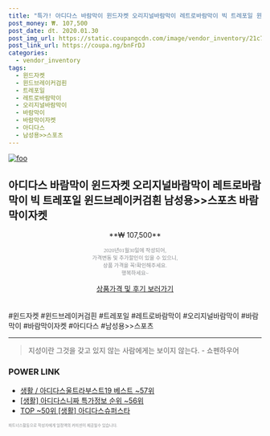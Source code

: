 ```yaml
--- 
title: "특가! 아디다스 바람막이 윈드자켓 오리지널바람막이 레트로바람막이 빅 트레포일 윈드브레이커검흰 남..." 
post_money: ₩. 107,500 
post_date: dt. 2020.01.30 
post_img_url: https://static.coupangcdn.com/image/vendor_inventory/21c7/2e6b16d8f1c30903268cf1db651efe3202a0da721975d9fa22c33593fa8c.jpg 
post_link_url: https://coupa.ng/bnFrDJ 
categories: 
  - vendor_inventory 
tags: 
  - 윈드자켓 
  - 윈드브레이커검흰 
  - 트레포일 
  - 레트로바람막이 
  - 오리지널바람막이 
  - 바람막이 
  - 바람막이자켓 
  - 아디다스 
  - 남성용>>스포츠 
--- 
```

[![foo](https://static.coupangcdn.com/image/vendor_inventory/21c7/2e6b16d8f1c30903268cf1db651efe3202a0da721975d9fa22c33593fa8c.jpg)](https://coupa.ng/bnFrDJ) 

## 아디다스 바람막이 윈드자켓 오리지널바람막이 레트로바람막이 빅 트레포일 윈드브레이커검흰 남성용>>스포츠 바람막이자켓 
<p style="text-align: center;">**₩ 107,500**</p> 
<p style="text-align: center;"><span style="color: #898c8f; font-family: Georgia,Times,serif; font-size: 0.75em;">2020년01월30일에 작성되어, <br>가격변동 및 추가할인이 있을 수 있으니,<br> 상품 가격을 꼭!확인해주세요.<br>행복하세요~</span> 
</p>	 
<div markdown="0" style="text-align: center;"><a href="https://coupa.ng/bnFrDJ" class="btn btn--success">상품가격 및 후기 보러가기</a></div> 
<br><br> 
  #윈드자켓 #윈드브레이커검흰 #트레포일 #레트로바람막이 #오리지널바람막이 #바람막이 #바람막이자켓 #아디다스 #남성용>>스포츠 
<hr> 

> 지성이란 그것을 갖고 있지 않는 사람에게는 보이지 않는다. - 쇼펜하우어 


### POWER LINK

* <a href="https://blog.naver.com/santokki14/221784153261" target="_blank">생활 / 아디다스울트라부스트19 베스트 ~57위</a>
* <a href="https://blog.naver.com/sakai111/221777411161" target="_blank"> [생활] 아디다스니짜 특가정보 순위 ~56위</a>
* <a href="https://blog.naver.com/fasyy4321/221781966563" target="_blank"> TOP ~50위 [생활] 아디다스슈퍼스타</a>

<span style="color: #898c8f; font-family: Georgia,Times,serif; font-size: 0.55em;">파트너스활동으로 작성자에게 일정액의 커미션이 제공될수 있습니다.</span> 

